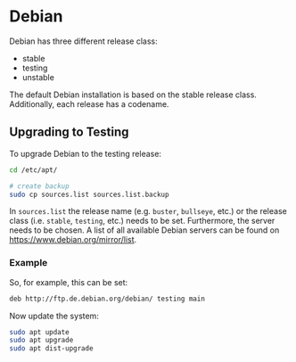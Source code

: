 # Debian

Debian has three different release class:

- stable
- testing
- unstable

The default Debian installation is based on the stable release class.
Additionally, each release has a codename.

## Upgrading to Testing

To upgrade Debian to the testing release:

```sh
cd /etc/apt/

# create backup
sudo cp sources.list sources.list.backup
```

In `sources.list` the release name (e.g. `buster`, `bullseye`, etc.) or the release class (i.e. `stable`, `testing`, etc.) needs to be set.
Furthermore, the server needs to be chosen.
A list of all available Debian servers can be found on <https://www.debian.org/mirror/list>.

### Example

So, for example, this can be set:

```sh
deb http://ftp.de.debian.org/debian/ testing main
```

Now update the system:

```sh
sudo apt update
sudo apt upgrade
sudo apt dist-upgrade
```
